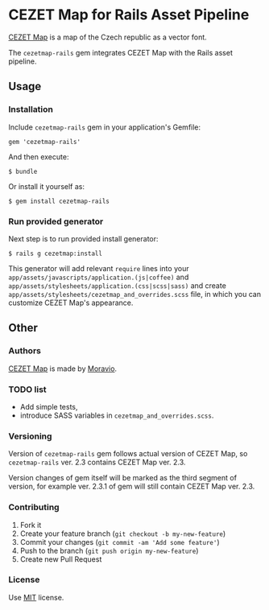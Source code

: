 # CEZET Map for Rails Asset Pipeline

[CEZET Map](https://github.com/Moravio/CEZET-Map) is a map of the Czech republic as a vector font.

The `cezetmap-rails` gem integrates CEZET Map with the Rails asset pipeline.

## Usage

### Installation

Include `cezetmap-rails` gem in your application's Gemfile:

    gem 'cezetmap-rails'

And then execute:

    $ bundle

Or install it yourself as:

    $ gem install cezetmap-rails

### Run provided generator

Next step is to run provided install generator:

    $ rails g cezetmap:install

This generator will add relevant `require` lines into your `app/assets/javascripts/application.(js|coffee)` and `app/assets/stylesheets/application.(css|scss|sass)` and create `app/assets/stylesheets/cezetmap_and_overrides.scss` file, in which you can customize CEZET Map's appearance.

## Other

### Authors

[CEZET Map](https://github.com/Moravio/CEZET-Map) is made by [Moravio](http://moravio.com).

### TODO list

- Add simple tests,
- introduce SASS variables in `cezetmap_and_overrides.scss`.

### Versioning

Version of `cezetmap-rails` gem follows actual version of CEZET Map, so `cezetmap-rails` ver. 2.3 contains CEZET Map ver. 2.3.

Version changes of gem itself will be marked as the third segment of version, for example ver. 2.3.1 of gem will still contain CEZET Map ver. 2.3.

### Contributing

1. Fork it
2. Create your feature branch (`git checkout -b my-new-feature`)
3. Commit your changes (`git commit -am 'Add some feature'`)
4. Push to the branch (`git push origin my-new-feature`)
5. Create new Pull Request

### License

Use [MIT](https://github.com/muhal/cezetmap-rails/LICENSE.txt) license.
